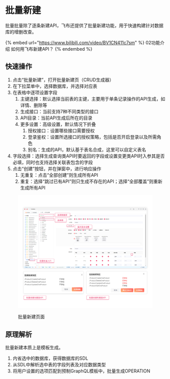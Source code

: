 # 批量新建

批量批量除了逐条新建API，飞布还提供了批量新建功能，用于快速构建针对数据库的增删改查。

{% embed url="https://www.bilibili.com/video/BV1CN411c7sm" %}
02功能介绍 如何用飞布新建API？
{% endembed %}

## 快速操作

1. 点击“批量新建”，打开批量新建页（CRUD生成器）
2. 在下拉菜单中，选择数据库，并选择对应表
3. 在表格中逐项设置字段
   1. 主键选择：默认选择当前表的主键，主要用于单条记录操作的API生成，如详情、删除等
   2. 生成接口：当前支持7种不同类型的接口
   3. API目录：当前API生成后所在的目录
   4. 更多设置：高级设置，默认情况下折叠
      1. 授权接口：设置哪些接口需要授权
      2. 登录鉴权：设置所选接口的授权策略，包括是否开启登录以及所需角色
      3. 别名：生成的API，默认基于表名合成，这里可以自定义表名
4. 字段选择：选择生成查询类API时要返回的字段或设置变更类API时入参其是否必填，同时也支持选择关联表包含的字段
5. 点击“创建”按钮，并在弹窗中，进行响应操作
   1. 无重复：点击“全部创建”则生成所有API
   2. 重复：选择“跳过已有API”则只生成不存在的API；选择“全部覆盖”则重新生成所有API

<figure><img src="../../.gitbook/assets/image (11).png" alt=""><figcaption><p>批量新建页面</p></figcaption></figure>

## 原理解析

批量新建本质上是模板生成。

1. 内省选中的数据库，获得数据库的SDL
2. 从SDL中解析选中表的字段列表及对应数据类型
3. 将用户设置的选项匹配到预制GraphQL模板中，批量生成OPERATION
